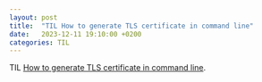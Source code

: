 ```yaml
---
layout: post
title:  "TIL How to generate TLS certificate in command line"
date:   2023-12-11 19:10:00 +0200
categories: TIL
---
```

TIL [How to generate TLS certificate in command line](https://stackoverflow.com/a/54597585/942513).
